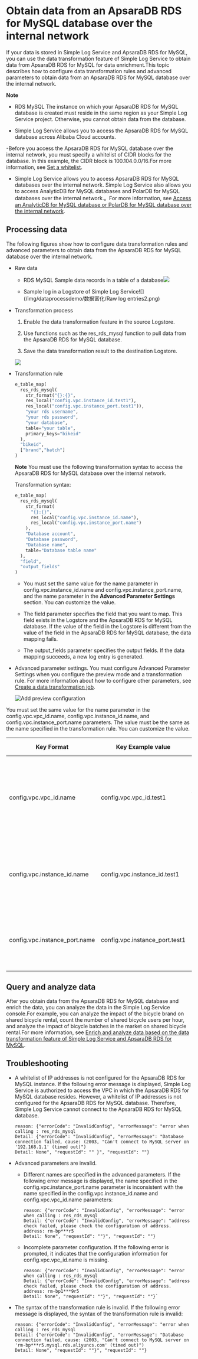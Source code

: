 # Obtain data from an ApsaraDB RDS for MySQL database over the internal network

If your data is stored in Simple Log Service and ApsaraDB RDS for MySQL, you can use the data transformation feature of Simple Log Service to obtain data from ApsaraDB RDS for MySQL for data enrichment.This topic describes how to configure data transformation rules and advanced parameters to obtain data from an ApsaraDB RDS for MySQL database over the internal network.

**Note**

- RDS MySQL The instance on which your ApsaraDB RDS for MySQL database is created must reside in the same region as your Simple Log Service project. Otherwise, you cannot obtain data from the database.

- Simple Log Service allows you to access the ApsaraDB RDS for MySQL database across Alibaba Cloud accounts.

-Before you access the ApsaraDB RDS for MySQL database over the internal network, you must specify a whitelist of CIDR blocks for the database. In this example, the CIDR block is 100.104.0.0/16.For more information, see [Set a whitelist](https://www.alibabacloud.com/help/en/doc-detail/43185.htm?spm=a2c4g.11186623.2.8.576b2c1c2nCZIC#concept-pdr-k2f-vdb).

- Simple Log Service allows you to access ApsaraDB RDS for MySQL databases over the internal network. Simple Log Service also allows you to access AnalyticDB for MySQL databases and PolarDB for MySQL databases over the internal network.。For more information, see [Access an AnalyticDB for MySQL database or PolarDB for MySQL database over the internal network](https://www.alibabacloud.com/help/en/doc-detail/162753.html?spm=a2c4g.11186623.6.1030.17d4272cnFGFcF#section-m4o-edb-6kt).

## Processing data

The following figures show how to configure data transformation rules and advanced parameters to obtain data from the ApsaraDB RDS for MySQL database over the internal network.

- Raw data

  - RDS MySQL Sample data records in a table of a database![](/img/dataprocessdemo/数据富化/mysql数据样例.png)

  - Sample log in a Logstore of Simple Log Service![](/img/dataprocessdemo/数据富化/Raw log entries2.png)

- Transformation process

  1. Enable the data transformation feature in the source Logstore.

  2. Use functions such as the res_rds_mysql function to pull data from the ApsaraDB RDS for MySQL database.

  3. Save the data transformation result to the destination Logstore.

  ![](/img/dataprocessdemo/数据富化/加工流程.png)

- Transformation rule

  ```python
  e_table_map(
    res_rds_mysql(
      str_format("{}:{}",
      res_local("config.vpc.instance_id.test1"),
      res_local("config.vpc.instance_port.test1")),
      "your rds username",
      "your rds password",
      "your database",
      table="your table",
      primary_keys="bikeid"
    ),
    "bikeid",
    ["brand","batch"]
  )
  ```

  **Note** You must use the following transformation syntax to access the ApsaraDB RDS for MySQL database over the internal network.

  Transformation syntax:

  ```python
  e_table_map(
    res_rds_mysql(
      str_format(
        "{}:{}",
        res_local("config.vpc.instance_id.name"),
        res_local("config.vpc.instance_port.name")
      ),
      "Database account",
      "Database password",
      "Database name",
      table="Database table name"
    ),
    "field",
    "output_fields"
  )
  ```

  - You must set the same value for the name parameter in config.vpc.instance_id.name and config.vpc.instance_port.name, and the name parameter in the **Advanced Parameter Settings** section. You can customize the value.

  - The field parameter specifies the field that you want to map. This field exists in the Logstore and the ApsaraDB RDS for MySQL database. If the value of the field in the Logstore is different from the value of the field in the ApsaraDB RDS for MySQL database, the data mapping fails.

  - The output_fields parameter specifies the output fields. If the data mapping succeeds, a new log entry is generated.

- Advanced parameter settings. You must configure Advanced Parameter Settings when you configure the preview mode and a transformation rule. For more information about how to configure other parameters, see [Create a data transformation job](https://www.alibabacloud.com/help/en/doc-detail/125615.htm?spm=a2c4g.11186623.2.13.576b2c1c2nCZIC#task-1181217).

  ![Add preview configuration](/img/dataprocessdemo/数据富化/高级参数设置3.png)

You must set the same value for the name parameter in the config.vpc.vpc_id.name, config.vpc.instance_id.name, and config.vpc.instance_port.name parameters. The value must be the same as the name specified in the transformation rule. You can customize the value.

| Key Format                    | Key Example value              | Value Example value       | Note                                                                                                   |
| ----------------------------- | ------------------------------ | ------------------------- | ------------------------------------------------------------------------------------------------------ |
| config.vpc.vpc_id.name        | config.vpc.vpc_id.test1        | vpc-uf6mskb0b\*\*\*\*n9yj | The vpc_id parameter specifies the ID of the VPC in which the ApsaraDB RDS for MySQL instance resides. |
| config.vpc.instance_id.name   | config.vpc.instance_id.test1   | rm-uf6e61k\*\*\*\*ahd7    | The instance_id parameter specifies the ID of the ApsaraDB RDS for MySQL instance.ID。                 |
| config.vpc.instance_port.name | config.vpc.instance_port.test1 | 3306                      | specifies the internal endpoint of the ApsaraDB RDS for MySQL instance.                                |

## Query and analyze data

After you obtain data from the ApsaraDB RDS for MySQL database and enrich the data, you can analyze the data in the Simple Log Service console.For example, you can analyze the impact of the bicycle brand on shared bicycle rental, count the number of shared bicycle users per hour, and analyze the impact of bicycle batches in the market on shared bicycle rental.For more information, see [Enrich and analyze data based on the data transformation feature of Simple Log Service and ApsaraDB RDS for MySQL](https://yq.aliyun.com/articles/755595?spm=a2c4e.11155435.0.0.33d53312jdskCD).

## Troubleshooting

- A whitelist of IP addresses is not configured for the ApsaraDB RDS for MySQL instance. If the following error message is displayed, Simple Log Service is authorized to access the VPC in which the ApsaraDB RDS for MySQL database resides. However, a whitelist of IP addresses is not configured for the ApsaraDB RDS for MySQL database. Therefore, Simple Log Service cannot connect to the ApsaraDB RDS for MySQL database.

  ```
  reason: {"errorCode": "InvalidConfig", "errorMessage": "error when calling : res_rds_mysql
  Detail: {"errorCode": "InvalidConfig", "errorMessage": "Database connection failed, cause: (2003, "Can't connect to MySQL server on '192.168.1.1' (timed out)")
  Detail: None", "requestId": "" }", "requestId": ""}
  ```

- Advanced parameters are invalid.

  - Different names are specified in the advanced parameters. If the following error message is displayed, the name specified in the config.vpc.instance_port.name parameter is inconsistent with the name specified in the config.vpc.instance_id.name and config.vpc.vpc_id.name parameters:

    ```
    reason: {"errorCode": "InvalidConfig", "errorMessage": "error when calling : res_rds_mysql
    Detail: {"errorCode": "InvalidConfig", "errorMessage": "address check failed, please check the configuration of address. address: rm-bp***r5
    Detail: None", "requestId": ""}", "requestId": ""}
    ```

  - Incomplete parameter configuration. If the following error is prompted, it indicates that the configuration information for config.vpc.vpc_id.name is missing.

    ```
    reason: {"errorCode": "InvalidConfig", "errorMessage": "error when calling : res_rds_mysql
    Detail: {"errorCode": "InvalidConfig", "errorMessage": "address check failed, please check the configuration of address. address: rm-bp1***9r5
    Detail: None", "requestId": ""}", "requestId": ""}`
    ```

- The syntax of the transformation rule is invalid. If the following error message is displayed, the syntax of the transformation rule is invalid:

  ```
  reason: {"errorCode": "InvalidConfig", "errorMessage": "error when calling : res_rds_mysql
  Detail: {"errorCode": "InvalidConfig", "errorMessage": "Database connection failed, cause: (2003, "Can't connect to MySQL server on 'rm-bp***r5.mysql.rds.aliyuncs.com' (timed out)")
  Detail: None", "requestId": ""}", "requestId": ""}
  ```
